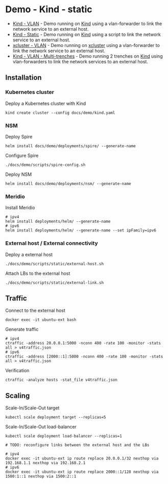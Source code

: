 # Demo - Kind - static

* [Kind - VLAN](readme.md) - Demo running on [Kind](https://kind.sigs.k8s.io/) using a vlan-forwarder to link the network service to an external host.
* [Kind - Static](static.md) - Demo running on [Kind](https://kind.sigs.k8s.io/) using a script to link the network service to an external host.
* [xcluster - VLAN](xcluster.md) - Demo running on [xcluster](https://github.com/Nordix/xcluster) using a vlan-forwarder to link the network service to an external host.
* [Kind - VLAN - Multi-trenches](multi-trenches.md) - Demo running 2 trenches on [Kind](https://kind.sigs.k8s.io/) using vlan-forwarders to link the network services to an external host.


## Installation

### Kubernetes cluster

Deploy a Kubernetes cluster with Kind
```
kind create cluster --config docs/demo/kind.yaml
```

### NSM

Deploy Spire
```
helm install docs/demo/deployments/spire/ --generate-name
```

Configure Spire
```
./docs/demo/scripts/spire-config.sh
```

Deploy NSM
```
helm install docs/demo/deployments/nsm/ --generate-name
```

### Meridio

Install Meridio
```
# ipv4
helm install deployments/helm/ --generate-name
# ipv6
helm install deployments/helm/ --generate-name --set ipFamily=ipv6 
```

### External host / External connectivity

Deploy a external host
```
./docs/demo/scripts/static/external-host.sh
```

Attach LBs to the external host
```
./docs/demo/scripts/static/external-link.sh
```

## Traffic

Connect to the external host
```
docker exec -it ubuntu-ext bash
```

Generate traffic
```
# ipv4
ctraffic -address 20.0.0.1:5000 -nconn 400 -rate 100 -monitor -stats all > v4traffic.json
# ipv6
ctraffic -address [2000::1]:5000 -nconn 400 -rate 100 -monitor -stats all > v4traffic.json
```

Verification
```
ctraffic -analyze hosts -stat_file v4traffic.json
```

## Scaling

Scale-In/Scale-Out target
```
kubectl scale deployment target --replicas=5
```

Scale-In/Scale-Out load-balancer
```
kubectl scale deployment load-balancer --replicas=1

# TODO: reconfigure links between the external host and the LBs

# ipv4
docker exec -it ubuntu-ext ip route replace 20.0.0.1/32 nexthop via 192.168.1.1 nexthop via 192.168.2.1
# ipv6
docker exec -it ubuntu-ext ip route replace 2000::1/128 nexthop via 1500:1::1 nexthop via 1500:2::1
```
